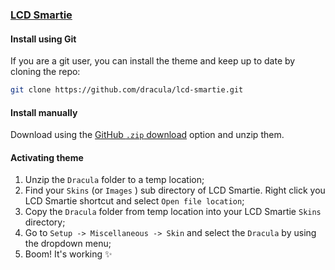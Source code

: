 ### [LCD Smartie](https://lcdsmartie.sourceforge.net)

#### Install using Git

If you are a git user, you can install the theme and keep up to date by cloning the repo:

```bash
git clone https://github.com/dracula/lcd-smartie.git
```

#### Install manually

Download using the [GitHub `.zip` download](https://github.com/dracula/lcd-smartie/releases) option and unzip them.

#### Activating theme

1. Unzip the `Dracula` folder to a temp location;
2. Find your `Skins` (or `Images` ) sub directory of LCD Smartie. Right click you LCD Smartie shortcut and select `Open file location`;
3. Copy the `Dracula` folder from temp location into your LCD Smartie `Skins` directory;
4. Go to `Setup -> Miscellaneous -> Skin` and select the `Dracula` by using the dropdown menu;
5. Boom! It's working ✨
